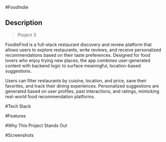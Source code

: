 #FoodIndie 

## Description

> Project 3

FoodieFind is a full-stack restaurant discovery and review platform that allows users to explore restaurants, write reviews, and receive personalized recommendations based on their taste preferences. Designed for food lovers who enjoy trying new places, the app combines user-generated content with backend logic to surface meaningful, location-based suggestions.

Users can filter restaurants by cuisine, location, and price, save their favorites, and track their dining experiences. Personalized suggestions are generated based on user profiles, past interactions, and ratings, mimicking real-world food recommendation platforms.

#Tech Stack

#Features

#Why This Project Stands Out

#Screenshots